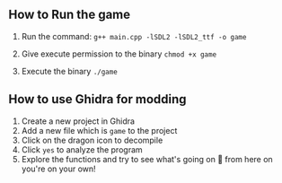 ## How to Run the game

1. Run the command:
   `g++ main.cpp -lSDL2 -lSDL2_ttf -o game`

2. Give execute permission to the binary
   `chmod +x game`

3. Execute the binary
   `./game`

## How to use Ghidra for modding

1. Create a new project in Ghidra
2. Add a new file which is `game` to the project
3. Click on the dragon icon to decompile
4. Click `yes` to analyze the program
5. Explore the functions and try to see what's going on :eyes: from here on you're on your own!
